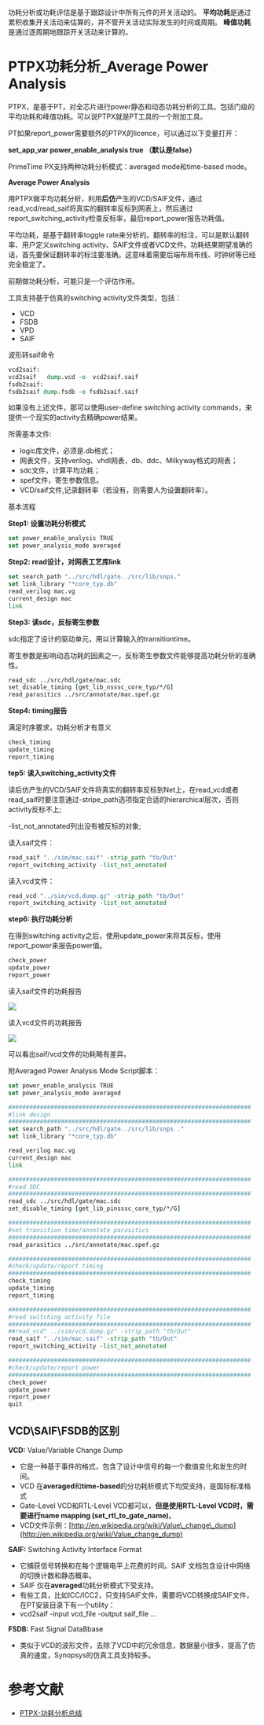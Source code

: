 功耗分析或功耗评估是基于跟踪设计中所有元件的开关活动的。
**平均功耗**是通过累积收集开关活动来估算的，并不管开关活动实际发生的时间或周期。
**峰值功耗**是通过逐周期地跟踪开关活动来计算的。

# PTPX功耗分析_Average Power Analysis
PTPX，是基于PT，对全芯片进行power静态和动态功耗分析的工具。包括门级的平均功耗和峰值功耗。可以说PTPX就是PT工具的一个附加工具。

PT如果report\_power需要额外的PTPX的licence，可以通过以下变量打开：

**set\_app\_var power\_enable\_analysis true （默认是false）**

PrimeTime PX支持两种功耗分析模式：averaged mode和time-based mode。

**Average Power Analysis**

用PTPX做平均功耗分析，利用**后仿**产生的VCD/SAIF文件，通过read\_vcd/read\_saif将真实的翻转率反标到网表上，然后通过report\_switching\_activity检查反标率，最后report\_power报告功耗值。

平均功耗，是基于翻转率toggle rate来分析的。翻转率的标注，可以是默认翻转率、用户定义switching activity、SAIF文件或者VCD文件。功耗结果期望准确的话，首先要保证翻转率的标注要准确。这意味着需要后端布局布线、时钟树等已经完全稳定了。

前期做功耗分析，可能只是一个评估作用。

工具支持基于仿真的switching activity文件类型，包括：

*   VCD
*   FSDB
*   VPD
*   SAIF

波形转saif命令

```Tcl
vcd2saif:
vcd2saif   dump.vcd -o  vcd2saif.saif
fsdb2saif:
fsdb2saif dump.fsdb -o fsdb2saif.saif
```

如果没有上述文件，那可以使用user-define switching activity commands，来提供一个现实的activity去精确power结果。

所需基本文件:

*   logic库文件，必须是.db格式；
*   网表文件，支持verilog、vhdl网表，db、ddc、Milkyway格式的网表；
*   sdc文件，计算平均功耗；
*   spef文件，寄生参数信息。
*   VCD/saif文件,记录翻转率（若没有，则需要人为设置翻转率）。

基本流程

**Step1: 设置功耗分析模式**

```Tcl
set power_enable_analysis TRUE
set power_analysis_mode averaged
```

**Step2: read设计，对网表工艺库link**

```Tcl
set search_path "../src/hdl/gate../src/lib/snps."
set link_library "*core_typ.db"
read_verilog mac.vg
current_design mac
link
```

**Step3: 读sdc，反标寄生参数**

sdc指定了设计的驱动单元，用以计算输入的transitiontime。

寄生参数是影响动态功耗的因素之一，反标寄生参数文件能够提高功耗分析的准确性。

```Tcl
read_sdc ../src/hdl/gate/mac.sdc
set_disable_timing [get_lib_nsssc_core_typ/*/G]
read_parasitics ../src/annotate/mac.spef.gz
```

**Step4: timing报告**

满足时序要求，功耗分析才有意义

```Tcl
check_timing
update_timing
report_timing
```

**tep5: 读入switching\_activity文件**

读后仿产生的VCD/SAIF文件将真实的翻转率反标到Net上，在read\_vcd或者read\_saif时要注意通过-stripe\_path选项指定合适的hierarchical层次，否则activity反标不上;

\-list\_not\_annotated列出没有被反标的对象;

读入saif文件：

```Tcl
read_saif "../sim/mac.saif" -strip_path "tb/Dut"
report_switching_activity -list_not_annotated
```

读入vcd文件：

```Tcl
read_vcd "../sim/vcd.dump.gz" -strip_path "tb/Dut"
report_switching_activity -list_not_annotated
```

**step6: 执行功耗分析**

在得到switching activity之后，使用update\_power来将其反标，使用report\_power来报告power值。

```Tcl
check_power
update_power
report_power
```

读入saif文件的功耗报告

![](vx_images/51763916253230.png)

读入vcd文件的功耗报告

![](vx_images/43643916260184.png)

可以看出saif/vcd文件的功耗略有差异。

附Averaged Power Analysis Mode Script脚本：

```Tcl
set power_enable_analysis TRUE
set power_analysis_mode averaged

#####################################################################
#link design
#####################################################################
set search_path "../src/hdl/gate../src/lib/snps ."
set link_library "*core_typ.db"

read_verilog mac.vg
current_design mac
link

#####################################################################
#read SDC
#####################################################################
read_sdc ../src/hdl/gate/mac.sdc
set_disable_timing [get_lib_pinsssc_core_typ/*/G]

#####################################################################
#set transition time/annotate parasitics
#####################################################################
read_parasitics ../src/annotate/mac.spef.gz

#####################################################################
#check/update/report timing
#####################################################################
check_timing
update_timing
report_timing

#####################################################################
#read switching activity file
#####################################################################
##read_vcd" ../sim/vcd.dump.gz" -strip_path "tb/Dut"
read_saif "../sim/mac.saif" -strip_path "tb/Dut"
report_switching_activity -list_not_annotated

#####################################################################
#check/update/report power
#####################################################################
check_power
update_power
report_power
quit

```

## VCD\SAIF\FSDB的区别

**VCD:** Value/Variable Change Dump  

* 它是一种基于事件的格式，包含了设计中信号的每一个数值变化和发生的时间。
*   VCD 在**averaged**和**time-based**的分功耗析模式下均受支持，是国际标准格式
*   Gate-Level VCD和RTL-Level VCD都可以，**但是使用RTL-Level VCD时，需要进行name mapping (set\_rtl\_to\_gate\_name)**。
*   VCD文件示例：[http://en.wikipedia.org/wiki/Value\_change\_dump](http://en.wikipedia.org/wiki/Value_change_dump)  
 
  
**SAIF:** Switching Activity Interface Format  

* 它捕获信号转换和在每个逻辑电平上花费的时间。SAIF 文档包含设计中网络的切换计数和静态概率。
* SAIF 仅在**averaged**功耗分析模式下受支持。
*   有些工具，比如ICC/ICC2，只支持SAIF文件，需要将VCD转换成SAIF文件，在PT安装目录下有一个utility：  
*   vcd2saif -input vcd\_file -output saif\_file ...  
        

**FSDB:** Fast Signal DataBbase  

*   类似于VCD的波形文件，去除了VCD中的冗余信息，数据量小很多，提高了仿真的速度，Synopsys的仿真工具支持较多。


# 参考文献

* [PTPX-功耗分析总结](https://www.04ip.com/post/74086.html)